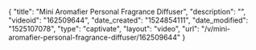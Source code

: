 {
    "title": "Mini Aromafier Personal Fragrance Diffuser",
    "description": "",
    "videoid": "162509644",
    "date_created": "1524854111",
    "date_modified": "1525107078",
    "type": "captivate",
    "layout": "video",
    "url": "\/v\/mini-aromafier-personal-fragrance-diffuser\/162509644"
}